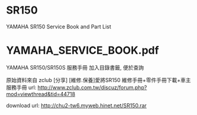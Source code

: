 SR150
=====

YAMAHA SR150  Service Book and Part List

YAMAHA_SERVICE_BOOK.pdf
==
YAMAHA SR150/SR150S 服務手冊
加入目錄書籤, 便於查詢

原始資料來自 zclub
[分享] [維修.保養]愛將SR150 維修手冊+零件手冊下載+車主服務手冊
url: http://www.zclub.com.tw/discuz/forum.php?mod=viewthread&tid=44718

download url: http://chu2-tw6.myweb.hinet.net/SR150.rar
